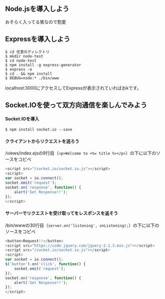 ## Node.jsを導入しよう

おそらく入ってる筈なので割愛

## Expressを導入しよう

```
$ cd 任意のディレクトリ
$ mkdir node-test
$ cd node-test
$ npm install -g express-generator
$ express -e
$ cd . && npm install
$ DEBUG=node:* ./bin/www
```

localhost:3000にアクセスしてExpressが表示されていればおkです。

## Socket.IOを使って双方向通信を楽しんでみよう

#### Socket.IOを導入

```
$ npm install socket.io --save
```

#### クライアントからリクエストを送ろう

/views/index.ejsの9行目（`<p>Welcome to <%= title %></p>`）の下に以下のソースをコピペ

```JavaScript
<script src="/socket.io/socket.io.js"></script>
<script>
var socket = io.connect();
socket.emit('request');
socket.on('response', function() {
    alert('Get Response!!');
});
</script>
```

#### サーバーでリクエストを受け取ってをレスポンスを返そう

/bin/wwwの30行目（`server.on('listening', onListening);`）の下に以下のソースをコピペ

```JavaScript
<button>Request!!</button>
<script src="https://code.jquery.com/jquery-2.1.3.min.js"></script>
<script src="/socket.io/socket.io.js"></script>
<script>
var socket = io.connect();
$('button').on('click', function() {
    socket.emit('request');
});
socket.on('response', function() {
    alert('Get Response!!');
});
</script>
```


